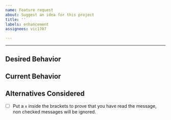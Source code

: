 ```yaml
---
name: Feature request
about: Suggest an idea for this project
title: ''
labels: enhancement
assignees: vic1707

---
```


<!--- If this acts as a feature request please ask yourself if this modification is something the whole userbase will benefit from --->

<!--- Provide a general summary of the request in the Title above -->

------------------------------

## Desired Behavior
<!--- Tell me what should happen -->

## Current Behavior
<!--- Tell me what happens instead of the expected behavior -->

## Alternatives Considered
<!--- Tell me what other options you have tried or considered -->
- [ ] Put a `x` inside the brackets to prove that you have read the message, non checked messages will be ignored.

